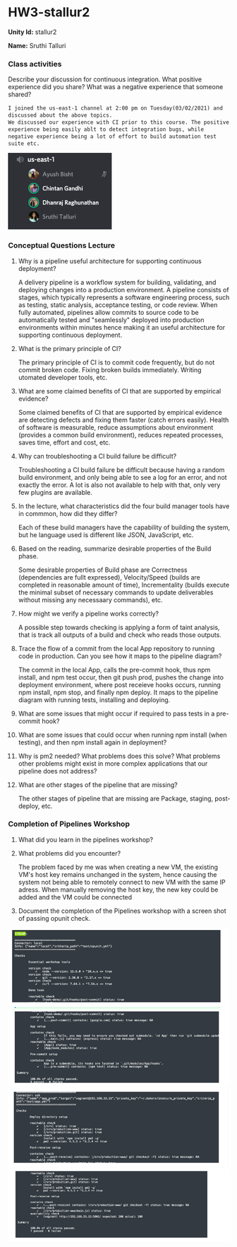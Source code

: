 # HW3-stallur2

**Unity Id:** stallur2

**Name:** Sruthi Talluri 

### Class activities

Describe your discussion for continuous integration. What positive experience did you share? What was a negative experience that someone shared?

    I joined the us-east-1 channel at 2:00 pm on Tuesday(03/02/2021) and discussed about the above topics. 
    We discussed our experience with CI prior to this course. The positive experience being easily ablt to detect integration bugs, while negative experience being a lot of effort to build automation test suite etc. 
    
<img src="resource_imgs/Discussion.png">

### Conceptual Questions Lecture

1. Why is a pipeline useful architecture for supporting continuous deployment?

    A delivery pipeline is a workflow system for building, validating, and deploying changes into a production environment.  A pipeline consists of stages, which typically represents a software engineering process, such as testing, static analysis, acceptance testing, or code review. When fully automated, pipelines allow commits to source code to be automatically tested and "seamlessly" deployed into production environments within minutes hence making it an useful architecture for supporting continuous deployment.

2. What is the primary principle of CI?
    
    The primary principle of CI is to commit code frequently, but do not commit broken code. Fixing broken builds immediately. Writing utomated developer tools, etc.  

3. What are some claimed benefits of CI that are supported by empirical evidence?

    Some claimed benefits of CI that are supported by empirical evidence are detecting defects and fixing them faster (catch errors easily). Health of software is measurable, reduce assumptions about environment (provides a common build environment), reduces repeated processes, saves time, effort and cost, etc. 

4. Why can troubleshooting a CI build failure be difficult?

   Troubleshooting a CI build failure be difficult because having a random build environment, and only being able to see a log for an error, and not exactly the error. A lot is also not available to help with that, only very few plugins are available. 

5. In the lecture, what characteristics did the four build manager tools have in commmon, how did they differ?

    Each of these build managers have the capability of building the system, but he language used is different like JSON, JavaScript, etc.

6. Based on the reading, summarize desirable properties of the Build phase.

    Some desirable properties of Build phase are Correctness (dependencies are fullt expressed), Velocity/Speed (builds are completed in reasonable amount of time), Incrementality (builds execute the minimal subset of necessary commands to update deliverables without missing any necessaary commands), etc.  

7. How might we verify a pipeline works correctly?

    A possible step towards checking is applying a form of taint analysis, that is track all outputs of a build and check who reads those outputs.

8. Trace the flow of a commit from the local App repository to running code in production. Can you see how it maps to the pipeline diagram?

    The commit in the local App, calls the pre-commit hook, thus npm install, and npm test occur, then git push prod, pushes the change into deployment environment, where post receieve hooks occurs, running npm install, npm stop, and finally npm deploy. It maps to the pipeline diagram with running tests, installing and deploying. 

9. What are some issues that might occur if required to pass tests in a pre-commit hook?



10. What are some issues that could occur when running npm install (when testing), and then npm install again in deployment?



11. Why is pm2 needed? What problems does this solve? What problems other problems might exist in more complex applications that our pipeline does not address?



12. What are other stages of the pipeline that are missing?

    The other stages of pipeline that are missing are Package, staging, post-deploy, etc.



### Completion of Pipelines Workshop 

1. What did you learn in the pipelines workshop?



2. What problems did you encounter?

    The problem faced by me was when creating a new VM, the existing VM's host key remains unchanged in the system, hence causing the system not being able to remotely connect to new VM with the same IP adress. When manually removing the host key, the new key could be added and the VM could be connected


3. Document the completion of the Pipelines workshop with a screen shot of passing opunit check.

<img src="resource_imgs/check1.png">

<img src="resource_imgs/check2.png">

<img src="resource_imgs/check3.png">

<img src="resource_imgs/check4.png">